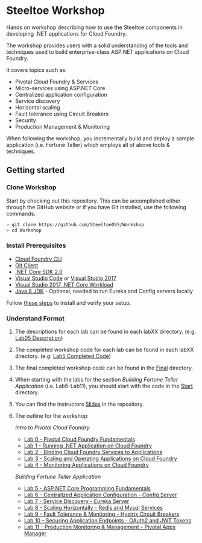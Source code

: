 # Steeltoe Workshop

Hands on workshop describing how to use the Steeltoe components in developing .NET applications for Cloud Foundry.
 
The workshop provides users with a solid understanding of the tools and techniques used to build enterprise-class ASP.NET applications on Cloud Foundry.

It covers topics such as:

* Pivotal Cloud Foundry & Services
* Micro-services using ASP.NET Core
* Centralized application configuration
* Service discovery
* Horizontal scaling
* Fault tolerance using Circuit Breakers
* Security
* Production Management & Monitoring

When following the workshop, you incrementally build and deploy a sample application (i.e. Fortune Teller) which employs all of above tools & techniques.

## Getting started

### Clone Workshop

Start by checking out this repository.  This can be accomplished either through the GitHub website or if you have Git installed, use the following commands:

```bash
> git clone https://github.com/SteeltoeOSS/Workshop
> cd Workshop
```

### Install Prerequisites

* [Cloud Foundry CLI](https://github.com/cloudfoundry/cli)
* [Git Client](https://git-scm.com/downloads)
* [.NET Core SDK 2.0](https://www.microsoft.com/net/download)
* [Visual Studio Code](https://code.visualstudio.com/) or [Visual Studio 2017](https://www.visualstudio.com/downloads/ )
* [Visual Studio 2017 .NET Core Workload](https://www.microsoft.com/net/core#windowsvs2017)
* [Java 8 JDK](http://www.oracle.com/technetwork/java/javase/downloads/jdk8-downloads-2133151.html) - Optional, needed to run Eureka and Config servers locally

Follow [these steps](Install/README.md) to install and verify your setup.

### Understand Format

1. The descriptions for each lab can be found in each labXX directory. (e.g.  [Lab05 Description](Lab05/README.md))

1. The completed workshop code for each lab can be found in each labXX directory.  (e.g. [Lab5 Completed Code](Lab05/))

1. The final completed workshop code can be found in the [Final](Final/) directory.

1. When starting with the labs for the section _Building Fortune Teller Application_ (i.e. Lab5-Lab11), you should start with the code in the [Start](Start/) directory.

1. You can find the instructors [Slides](Slides/Workshop.pdf) in the repository.

1. The outline for the workshop:

   _Intro to Pivotal Cloud Foundry_
   * [Lab 0 - Pivotal Cloud Foundry Fundamentals](Lab00/README.md)
   * [Lab 1 - Running .NET Application on Cloud Foundry](Lab01/README.md)
   * [Lab 2 - Binding Cloud Foundry Services to Applications](Lab02/README.md)
   * [Lab 3 - Scaling and Operating Applications on Cloud Foundry](Lab03/README.md)
   * [Lab 4 - Monitoring Applications on Cloud Foundry](Lab04/README.md)

   _Building Fortune Teller Application_
   * [Lab 5 - ASP.NET Core Programming Fundamentals](Lab05/README.md)
   * [Lab 6 - Centralized Application Configuration - Config Server](Lab06/README.md)
   * [Lab 7 - Service Discovery - Eureka Server](Lab07/README.md)
   * [Lab 8 - Scaling Horizontally - Redis and Mysql Services](Lab08/README.md)
   * [Lab 9 - Fault Tolerance & Monitoring - Hystrix Circuit Breakers](Lab09/README.md)
   * [Lab 10 - Securing Application Endpoints - OAuth2 and JWT Tokens](Lab10/README.md)
   * [Lab 11 - Production Monitoring & Management - Pivotal Apps Manager](Lab11/README.md)